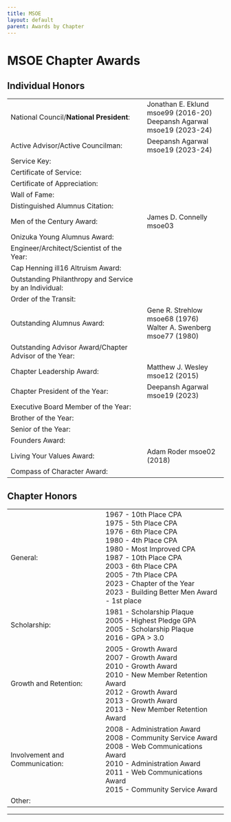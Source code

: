 ```yaml
---
title: MSOE
layout: default
parent: Awards by Chapter
---
```


<link rel="stylesheet" href="{{ '/assets/css/by_chapter.css' | relative_url }}">

# MSOE Chapter Awards

## Individual Honors

<table>
<tbody>

<tr>
<td>National Council/<b>National President</b>:</td>
<td>Jonathan E. Eklund msoe99 (2016-20)
<br>Deepansh Agarwal msoe19 (2023-24)
</td></tr>

<tr>
<td>Active Advisor/Active Councilman:</td>
<td>Deepansh Agarwal msoe19 (2023-24)
</td></tr>

<tr>
<td>Service Key:</td>
<td>
</td></tr>

<tr>
<td>Certificate of Service:</td>
<td>
</td></tr>

<tr>
<td>Certificate of Appreciation:</td>
<td>
</td></tr>

<tr>
<td>Wall of Fame:</td>
<td>
</td></tr>

<tr>
<td>Distinguished Alumnus Citation:</td>
<td>
</td></tr>

<tr>
<td>Men of the Century Award:</td>
<td>James D. Connelly msoe03
</td></tr>

<tr>
<td>Onizuka Young Alumnus Award:</td>
<td>
</td></tr>

<tr>
<td>Engineer/Architect/Scientist of the Year:</td>
<td>
</td></tr>

<tr>
<td>Cap Henning ill16 Altruism Award:</td>
<td>
</td></tr>

<tr>
<td>Outstanding Philanthropy and Service by an Individual:</td>
<td>
</td></tr>

<tr>
<td>Order of the Transit:</td>
<td>
</td></tr>

<tr>
<td>Outstanding Alumnus Award:</td>
<td>Gene R. Strehlow msoe68 (1976)
<br>Walter A. Swenberg msoe77 (1980)
</td></tr>

<tr>
<td>Outstanding Advisor Award/Chapter Advisor of the Year:</td>
<td>
</td></tr>

<tr>
<td>Chapter Leadership Award:</td>
<td>Matthew J. Wesley msoe12 (2015)
</td></tr>

<tr>
<td>Chapter President of the Year:</td>
<td>Deepansh Agarwal msoe19 (2023)
</td></tr>

<tr>
<td>Executive Board Member of the Year:</td>
<td>
</td></tr>

<tr>
<td>Brother of the Year:</td>
<td>
</td></tr>

<tr>
<td>Senior of the Year:</td>
<td>
</td></tr>

<tr>
<td>Founders Award:</td>
<td>
</td></tr>

<tr>
<td>Living Your Values Award:</td>
<td>Adam Roder msoe02 (2018)
</td></tr>

<tr>
<td>Compass of Character Award:</td>
<td>
</td></tr>

</tbody>
</table>

## Chapter Honors

<table>
<tbody>

<tr>
<td>General:</td>
<td>1967 - 10th Place CPA
<br>1975 - 5th Place CPA
<br>1976 - 6th Place CPA
<br>1980 - 4th Place CPA
<br>1980 - Most Improved CPA
<br>1987 - 10th Place CPA
<br>2003 - 6th Place CPA
<br>2005 - 7th Place CPA
<br>2023 - Chapter of the Year
<br>2023 - Building Better Men Award - 1st place
</td></tr>

<tr>
<td>Scholarship:</td>
<td>1981 - Scholarship Plaque
<br>2005 - Highest Pledge GPA
<br>2005 - Scholarship Plaque
<br>2016 - GPA > 3.0
</td></tr>

<tr>
<td>Growth and Retention:</td>
<td>2005 - Growth Award
<br>2007 - Growth Award
<br>2010 - Growth Award
<br>2010 - New Member Retention Award
<br>2012 - Growth Award
<br>2013 - Growth Award
<br>2013 - New Member Retention Award
</td></tr>

<tr>
<td>Involvement and Communication:</td>
<td>2008 - Administration Award
<br>2008 - Community Service Award
<br>2008 - Web Communications Award
<br>2010 - Administration Award
<br>2011 - Web Communications Award
<br>2015 - Community Service Award
</td></tr>

<tr>
<td>Other:</td>
<td>
</td></tr>

</tbody>
</table>

---
